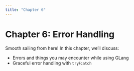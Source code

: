 ```yaml
---
title: "Chapter 6"
---
```


# Chapter 6: Error Handling

Smooth sailing from here! In this chapter, we’ll discuss:

- Errors and things you may encounter while using GLang
- Graceful error handling with `try`/`catch`
